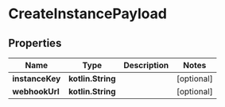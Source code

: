 
# CreateInstancePayload

## Properties
Name | Type | Description | Notes
------------ | ------------- | ------------- | -------------
**instanceKey** | **kotlin.String** |  |  [optional]
**webhookUrl** | **kotlin.String** |  |  [optional]




